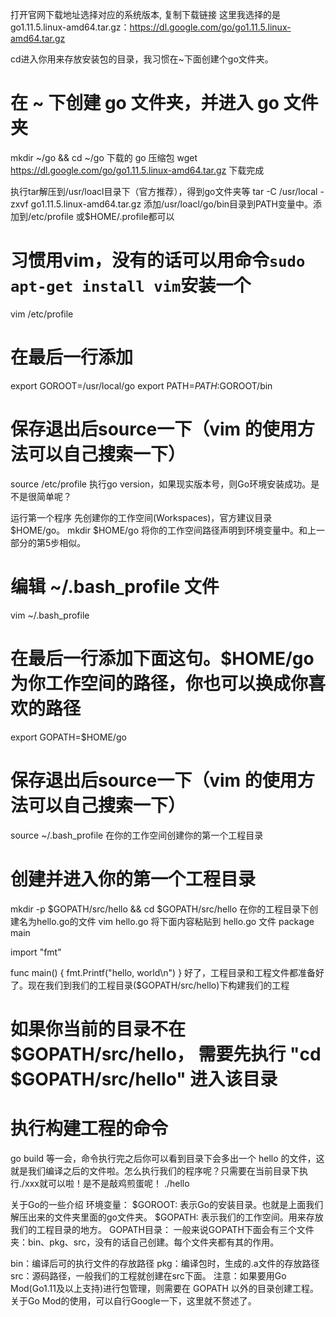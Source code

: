 打开官网下载地址选择对应的系统版本, 复制下载链接
这里我选择的是
go1.11.5.linux-amd64.tar.gz：https://dl.google.com/go/go1.11.5.linux-amd64.tar.gz
 


cd进入你用来存放安装包的目录，我习惯在~下面创建个go文件夹。
# 在 ~ 下创建 go 文件夹，并进入 go 文件夹
mkdir ~/go && cd ~/go
下载的 go 压缩包
wget https://dl.google.com/go/go1.11.5.linux-amd64.tar.gz
下载完成
 

执行tar解压到/usr/loacl目录下（官方推荐），得到go文件夹等
tar -C /usr/local -zxvf  go1.11.5.linux-amd64.tar.gz
添加/usr/loacl/go/bin目录到PATH变量中。添加到/etc/profile 或$HOME/.profile都可以
# 习惯用vim，没有的话可以用命令`sudo apt-get install vim`安装一个
vim /etc/profile
# 在最后一行添加
export GOROOT=/usr/local/go
export PATH=$PATH:$GOROOT/bin
# 保存退出后source一下（vim 的使用方法可以自己搜索一下）
source /etc/profile
执行go version，如果现实版本号，则Go环境安装成功。是不是很简单呢？
 

运行第一个程序
先创建你的工作空间(Workspaces)，官方建议目录$HOME/go。
mkdir $HOME/go
将你的工作空间路径声明到环境变量中。和上一部分的第5步相似。
# 编辑 ~/.bash_profile 文件
vim ~/.bash_profile
# 在最后一行添加下面这句。$HOME/go 为你工作空间的路径，你也可以换成你喜欢的路径
export GOPATH=$HOME/go
# 保存退出后source一下（vim 的使用方法可以自己搜索一下）
source ~/.bash_profile
在你的工作空间创建你的第一个工程目录
# 创建并进入你的第一个工程目录
mkdir -p $GOPATH/src/hello && cd $GOPATH/src/hello
在你的工程目录下创建名为hello.go的文件
vim hello.go
将下面内容粘贴到 hello.go 文件
package main

import "fmt"

func main() {
    fmt.Printf("hello, world\n")
}
好了，工程目录和工程文件都准备好了。现在我们到我们的工程目录($GOPATH/src/hello)下构建我们的工程
# 如果你当前的目录不在 $GOPATH/src/hello， 需要先执行 "cd $GOPATH/src/hello" 进入该目录
# 执行构建工程的命令
go build
等一会，命令执行完之后你可以看到目录下会多出一个 hello 的文件，这就是我们编译之后的文件啦。怎么执行我们的程序呢？只需要在当前目录下执行./xxx就可以啦！是不是敲鸡煎蛋呢！
./hello
 

关于Go的一些介绍
环境变量：
$GOROOT:
表示Go的安装目录。也就是上面我们解压出来的文件夹里面的go文件夹。
$GOPATH:
表示我们的工作空间。用来存放我们的工程目录的地方。
GOPATH目录：
一般来说GOPATH下面会有三个文件夹：bin、pkg、src，没有的话自己创建。每个文件夹都有其的作用。

bin：编译后可的执行文件的存放路径
pkg：编译包时，生成的.a文件的存放路径
src：源码路径，一般我们的工程就创建在src下面。
注意：如果要用Go Mod(Go1.11及以上支持)进行包管理，则需要在 GOPATH 以外的目录创建工程。关于Go Mod的使用，可以自行Google一下，这里就不赘述了。
